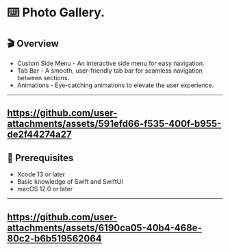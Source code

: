 ⌨️ Photo Gallery. 
=======

🎬 Overview
-------

- Custom Side Menu - An interactive side menu for easy navigation.
- Tab Bar - A smooth, user-friendly tab bar for seamless navigation between sections.
- Animations - Eye-catching animations to elevate the user experience.
-------

https://github.com/user-attachments/assets/591efd66-f535-400f-b955-de2f44274a27
-------

🚀 Prerequisites
-------

- Xcode 13 or later
- Basic knowledge of Swift and SwiftUI
- macOS 12.0 or later
-------

https://github.com/user-attachments/assets/6190ca05-40b4-468e-80c2-b6b519562064
-------






